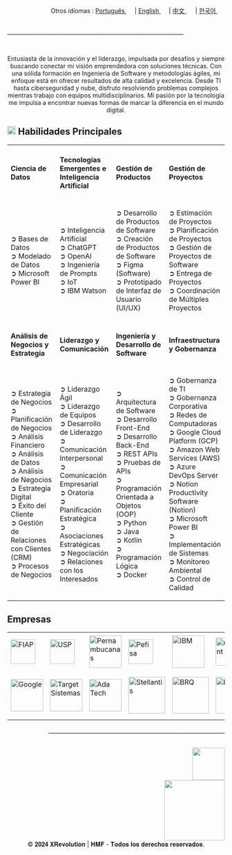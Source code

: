 <div align="right">
  Otros idiomas : <a href="https://github.com/LlynS2/LLYNS2/tree/Português" target="_blank">Português <img src="https://github.com/user-attachments/assets/fa0289cd-3feb-4b62-a6b5-19d80a95a50c" width="15"></a> | <a href="https://github.com/LlynS2/LLYNS2" target="_blank">English <img src="https://github.com/user-attachments/assets/8e065c04-101a-4fd8-814c-b8e6778fca1a" width="15"></a> | <a href="https://github.com/LlynS2/LLYNS2/tree/中文" target="_blank">中文 <img src="https://github.com/user-attachments/assets/e3939437-846c-452f-b2a8-ec4dc394d7d9" width="17"></a> | <a href="https://github.com/LlynS2/LLYNS2/tree/한국어" target="_blank">한국어 <img src="https://github.com/user-attachments/assets/5f6886c4-4a79-49b7-b33c-053e1b7ba8c4" width="17"></a>
</div><br>

<p>________________________________________________________________</p><br>

<div>
  <p align="center">Entusiasta de la innovación y el liderazgo, impulsada por desafíos y siempre buscando conectar mi visión emprendedora con soluciones técnicas. Con una sólida formación en Ingeniería de Software y metodologías ágiles, mi enfoque está en ofrecer resultados de alta calidad y excelencia. 
     Desde TI hasta ciberseguridad y nube, disfruto resolviendo problemas complejos mientras trabajo con equipos multidisciplinarios. Mi pasión por la tecnología me impulsa a encontrar nuevas formas de marcar la diferencia en el mundo digital.</p>
  <h2><img src="https://github.com/user-attachments/assets/16197bf7-21e8-4029-a37a-1a3c88a1c624" width="20"> Habilidades Principales</h2>  
    <table>
    <tbody>
        <tr>
            <td><h4>Ciencia de Datos</h4></td>
            <td><h4>Tecnologías Emergentes e Inteligencia Artificial</h4></td>
            <td><h4>Gestión de Productos</h4></td>
            <td><h4>Gestión de Proyectos</h4></td>
            <tr><td>
               <p>
                  ➲ Bases de Datos<br>
                  ➲ Modelado de Datos<br>
                  ➲ Microsoft Power BI
               </p>
            </td>
            <td>
               <p>
                  ➲ Inteligencia Artificial<br>
                  ➲ ChatGPT<br>
                  ➲ OpenAI<br>
                  ➲ Ingeniería de Prompts<br>
                  ➲ IoT<br>
                  ➲ IBM Watson
               </p>
            </td>
            <td>
                <p>
                  ➲ Desarrollo de Productos de Software<br>
                  ➲ Creación de Productos de Software<br>
                  ➲ Figma (Software)<br>
                  ➲ Prototipado de Interfaz de Usuario (UI/UX)
                </p>
            </td>
            <td>
                <p>
                  ➲ Estimación de Proyectos<br>
                  ➲ Planificación de Proyectos<br>
                  ➲ Gestión de Proyectos de Software<br>
                  ➲ Entrega de Proyectos<br>
                  ➲ Coordinación de Múltiples Proyectos
                </p>
            </td>
        </tr>
        <tr>
          <td><h4>Análisis de Negocios y Estrategia</h4></td>
            <td><h4>Liderazgo y Comunicación</h4></td>
            <td><h4>Ingeniería y Desarrollo de Software</h4></td>
            <td><h4>Infraestructura y Gobernanza</h4></td>
            <tr><td>
                <p>
                  ➲ Estrategia de Negocios<br>
                  ➲ Planificación de Negocios<br>
                  ➲ Análisis Financiero<br>
                  ➲ Análisis de Datos<br>
                  ➲ Análisis de Negocios<br>
                  ➲ Estrategia Digital<br>
                  ➲ Éxito del Cliente<br>
                  ➲ Gestión de Relaciones con Clientes (CRM)<br>
                  ➲ Procesos de Negocios
                </p>
            </td>
            <td>
                <p>
                  ➲ Liderazgo Ágil<br>
                  ➲ Liderazgo de Equipos<br>
                  ➲ Desarrollo de Liderazgo<br>
                  ➲ Comunicación Interpersonal<br>
                  ➲ Comunicación Empresarial<br>
                  ➲ Oratoria<br>
                  ➲ Planificación Estratégica<br>
                  ➲ Asociaciones Estratégicas<br>
                  ➲ Negociación<br>
                  ➲ Relaciones con los Interesados
                </p>
            </td>
            <td>
                <p>
                  ➲ Arquitectura de Software<br>
                  ➲ Desarrollo Front-End<br>
                  ➲ Desarrollo Back-End<br>
                  ➲ REST APIs<br>
                  ➲ Pruebas de APIs<br>
                  ➲ Programación Orientada a Objetos (OOP)<br>
                  ➲ Python<br>
                  ➲ Java<br>
                  ➲ Kotlin<br>
                  ➲ Programación Lógica<br>
                  ➲ Docker
                </p>
            </td>
            <td>
                <p>
                  ➲ Gobernanza de TI<br>
                  ➲ Gobernanza Corporativa<br>
                  ➲ Redes de Computadoras<br>
                  ➲ Google Cloud Platform (GCP)<br>
                  ➲ Amazon Web Services (AWS)<br>
                  ➲ Azure DevOps Server<br>
                  ➲ Notion Productivity Software (Notion)<br>
                  ➲ Microsoft Power BI<br>
                  ➲ Implementación de Sistemas<br>
                  ➲ Monitoreo Ambiental<br>
                  ➲ Control de Calidad
                </p>
            </td>
        </tr>
    </tbody>
 </table>
</div>
<div>
  <h2>Empresas</h2>
  <table>
    <tbody>
      <tr>
        <td><img src="https://github.com/user-attachments/assets/25d8d17c-e721-4885-a8b9-c41ed10bbacf" alt="FIAP" width="57"></td>
        <td><img src="https://github.com/user-attachments/assets/8f6553f2-6de7-4f5c-bd7c-a4e1ded3f6a7" alt="USP" width="57"></td>
        <td><img src="https://github.com/user-attachments/assets/371788ba-379a-464f-980e-3265221fcca8" alt="Pernambucanas" width="75"></td>
        <td><img src="https://github.com/user-attachments/assets/ec8dcdc6-f30c-4276-a032-da2fb459908e" alt="Pefisa" width="57"></td>
        <td><img src="https://github.com/user-attachments/assets/4d043c02-2fb4-4042-a2c4-41219c214373" alt="IBM" width="75"></td>
        <td><img src="https://github.com/user-attachments/assets/96987f7c-8781-4664-a089-b25485e197f5" alt="Globant" width="65"></td>
        <td><img src="https://github.com/user-attachments/assets/41616e29-7bff-4bae-8523-684ff3dd9ca1" alt="Alura" width="65"></td>
        <td><img src="https://github.com/user-attachments/assets/df9c855f-95f3-4892-adb4-508dac3655e2" alt="MIT" width="85"></td>
      </tr>
      <tr>
        <td><img src="https://github.com/user-attachments/assets/5841fa53-601e-46d4-b875-1efcf8652d08" alt="Google" width="75"></td>
        <td><img src="https://github.com/user-attachments/assets/c1e293ac-75d0-41d6-9143-d09715e89830" alt="Target Sistemas" width="75"></td>
        <td><img src="https://github.com/user-attachments/assets/44f293f0-c32c-42e8-a3f2-a6f692ccc408" alt="Ada Tech" width="75"></td>
        <td><img src="https://github.com/user-attachments/assets/874b4429-14cf-414e-9a84-82b1a3e5740a" alt="Stellantis" width="85"></td>
        <td><img src="https://github.com/user-attachments/assets/fd28537e-69e3-4a1a-8b56-e2658d3835bb" alt="BRQ" width="85"></td>
        <td><img src="https://github.com/user-attachments/assets/f0b68583-1b7d-44c6-bbc4-7f8aeda99b3b" alt="BAYER" width="85"></td>
        <td><img src="https://github.com/user-attachments/assets/612541d8-e2fb-4b0d-b132-c907ff819358" alt="Harvard University" width="95"></td>
        <td><img src="https://github.com/user-attachments/assets/06ac6c2d-651a-4ed5-90aa-f4aecbee5a1d" alt="Harvard Business Publishing Education" width="105"></td>
      </tr>
    </tbody>
  </table>
</div>

<p align="right">________________________________________________________________</p><br>

<div align="right">
    <a href="https://www.linkedin.com/in/hevellyn-mc-frei-mba-079020219" target="_blank"><img src="https://github.com/user-attachments/assets/d9518f71-5305-45e2-b37e-b88b10870fd5" width="75"></a><br>
    <img src="https://github.com/user-attachments/assets/263ef797-0dff-4f87-85d4-879835c04883" width="140">
</div>
<div align="center">
   <footer>
        &copy; 𝟐𝟎𝟐𝟒 𝐗𝐑𝐞𝐯𝐨𝐥𝐮𝐭𝐢𝐨𝐧 | 𝐇𝐌𝐅 - 𝐓𝐨𝐝𝐨𝐬 𝐥𝐨𝐬 𝐝𝐞𝐫𝐞𝐜𝐡𝐨𝐬 𝐫𝐞𝐬𝐞𝐫𝐯𝐚𝐝𝐨𝐬.
    </footer>
</div>

